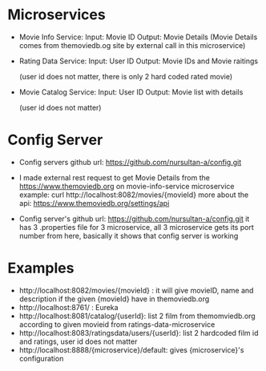 # Microservices


* Movie Info Service: 
   Input: Movie ID
   Output: Movie Details
   (Movie Details comes from themoviedb.og site by external call in this microservice)
   
 
* Rating Data Service: 
   Input: User ID
   Output: Movie IDs and Movie raitings
   
   (user id does not matter, there is only 2 hard coded rated movie)
   
   
* Movie Catalog Service: 
   Input: User ID
   Output: Movie list with details
   
   (user id does not matter)  



# Config Server

* Config servers github url: https://github.com/nursultan-a/config.git



* I made external rest request to get Movie Details from the https://www.themoviedb.org on movie-info-service microservice
   example: curl http://localhost:8082/movies/{movieId}
   more about the api: https://www.themoviedb.org/settings/api
   
   
* Config server's github url: https://github.com/nursultan-a/config.git
  it has 3 .properties file for 3 microservice, all 3 microservice gets its port number from here, basically it shows that config server is working
  
  
  
# Examples

* http://localhost:8082/movies/{movieId} : it will give movieID, name and description if the given {movieId} have in themoviedb.org
* http://localhost:8761/ : Eureka
* http://localhost:8081/catalog/{userId}: list 2 film from themomviedb.org according to given movieid from ratings-data-microservice
* http://localhost:8083/ratingsdata/users/{userId}: list 2 hardcoded film id and ratings, user id does not matter
* http://localhost:8888/{microservice}/default: gives {microservice}'s configuration 




 
  
 

  
  
  
